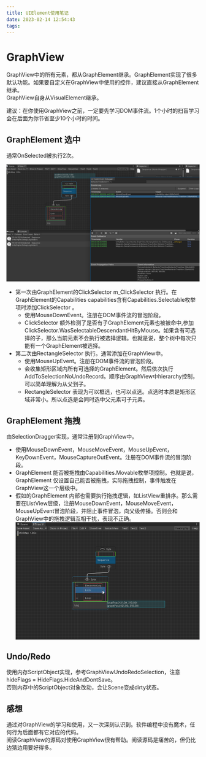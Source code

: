 ```yaml
---
title: UIElement使用笔记
date: 2023-02-14 12:54:43
tags:
---
```


# GraphView

GraphView中的所有元素，都从GraphElement继承。GraphElement实现了很多默认功能。如果要自定义在GraphView中使用的控件，建议直接从GraphElement继承。  
GraphView自身从VisualElement继承。

建议：在你使用GraphView之前，一定要先学习DOM事件流。1个小时的扫盲学习会在后面为你节省至少10个小时的时间。

## GraphElement 选中

通常OnSelected被执行2次。

![image-20230214130532222](UIElement使用笔记/image-20230214130532222.png)

- 第一次由GraphElement的ClickSelector m_ClickSelector 执行。在GraphElement的Capabilities capabilities含有Capabilities.Selectable枚举项时添加ClickSelector 。
  - 使用MouseDownEvent。注册在DOM事件流的冒泡阶段。
  - ClickSelector 额外检测了是否有子GraphElement元素也被被命中,参加ClickSelector.WasSelectableDescendantHitByMouse。如果含有可选择的子，那么当前元素不会执行被选择逻辑。也就是说，整个树中每次只能有一个GraphElement被选择。
- 第二次由RectangleSelector 执行。通常添加在GraphView中。
  - 使用MouseUpEvent。注册在DOM事件流的冒泡阶段。
  - 会收集矩形区域内所有可选择的GraphElement。然后依次执行AddToSelectionNoUndoRecord。顺序由GraphView中hierarchy控制，可以简单理解为从父到子。
  - RectangleSelector 表现为可以框选，也可以点选。点选时本质是矩形区域非常小。所以点选是会同时选中父元素可子元素。

## GraphElement 拖拽

由SelectionDragger实现，通常注册到GraphView中。

- 使用MouseDownEvent，MouseMoveEvent，MouseUpEvent，KeyDownEvent，MouseCaptureOutEvent。注册在DOM事件流的冒泡阶段。
- GraphElement 能否被拖拽由Capabilities.Movable枚举项控制。也就是说，GraphElement 仅设置自己能否被拖拽，实际拖拽控制，事件触发在GraphView这一个层级中。
-  假如的GraphElement 内部也需要执行拖拽逻辑，如ListView重排序。那么需要在ListView层级，注册MouseDownEvent，MouseMoveEvent，MouseUpEvent冒泡阶段，并阻止事件冒泡，向父级传播。否则会和GraphView中的拖拽逻辑互相干扰，表现不正确。
  ![image-20230214134032599](UIElement使用笔记/image-20230214134032599.png)

## Undo/Redo

使用内存ScriptObject实现，参考GraphViewUndoRedoSelection，注意hideFlags = HideFlags.HideAndDontSave。  
否则内存中的ScriptObject对象改动，会让Scene变成dirty状态。



## 感想

通过对GraphView的学习和使用，又一次深刻认识到。软件编程中没有魔术，任何行为后面都有它对应的代码。  
阅读GraphView的源码对使用GraphView很有帮助。阅读源码是痛苦的，但仍比边猜边用要好得多。
